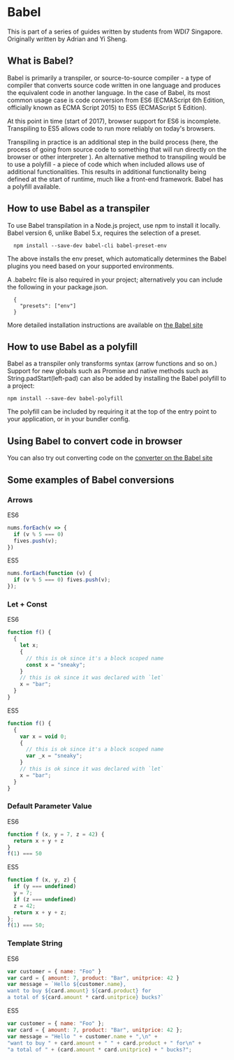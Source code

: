 # Babel
This is part of a series of guides written by students from WDI7 Singapore. Originally written by Adrian and Yi Sheng.

## What is Babel?

Babel is primarily a transpiler, or source-to-source compiler - a type of compiler that converts source code written in one language and produces the equivalent code in another language. In the case of Babel, its most common usage case is code conversion from ES6 (ECMAScript 6th Edition, officially known as ECMA Script 2015) to ES5 (ECMAScript 5 Edition).

At this point in time (start of 2017), browser support for ES6 is incomplete. Transpiling to ES5 allows code to run more reliably on today's browsers.

Transpiling in practice is an additional step in the build process (here, the process of going from source code to something that will run directly on the browser or other interpreter ). An alternative method to transpiling would be to use a polyfill - a piece of code which when included allows use of additional functionalities. This results in additional functionality being defined at the start of runtime, much like a front-end framework. Babel has a polyfill available.

## How to use Babel as a transpiler

To use Babel transpilation in a Node.js project, use npm to install it locally.
Babel version 6, unlike Babel 5.x, requires the selection of a preset.

```
  npm install --save-dev babel-cli babel-preset-env
```

The above installs the env preset, which automatically determines the Babel plugins you need based on your supported environments.

A .babelrc file is also required in your project; alternatively you can include the following in your package.json.

```
  {
    "presets": ["env"]
  }
```

More detailed installation instructions are available on [the Babel site](http://babeljs.io/docs/setup/#installation)

## How to use Babel as a polyfill

Babel as a transpiler only transforms syntax (arrow functions and so on.) Support for new globals such as Promise and native methods such as String.padStart(left-pad) can also be added by installing the Babel polyfill to a project:

```
npm install --save-dev babel-polyfill
```

The polyfill can be included by requiring it at the top of the entry point to your application, or in your bundler config.

## Using Babel to convert code in browser

You can also try out converting code on the [converter on the Babel site](http://babeljs.io/repl/#?babili=false&evaluate=true&lineWrap=false&presets=latest%2Creact%2Cstage-2&experimental=false&loose=false&spec=false&code=%5B1%2C2%2C3%5D.map(n%20%3D%3E%20n%20%2B%201)%3B&playground=true)

## Some examples of Babel conversions

### Arrows

ES6
```js
nums.forEach(v => {
  if (v % 5 === 0)
  fives.push(v);
})
```

ES5
```js
nums.forEach(function (v) {
  if (v % 5 === 0) fives.push(v);
});
```

### Let + Const

ES6
```js
function f() {
  {
    let x;
    {
      // this is ok since it's a block scoped name
      const x = "sneaky";
    }
    // this is ok since it was declared with `let`
    x = "bar";
  }
}
```

ES5
```js
function f() {
  {
    var x = void 0;
    {
      // this is ok since it's a block scoped name
      var _x = "sneaky";
    }
    // this is ok since it was declared with `let`
    x = "bar";
  }
}
```

### Default Parameter Value
ES6
```js
function f (x, y = 7, z = 42) {
  return x + y + z
}
f(1) === 50
```

ES5
```js
function f (x, y, z) {
  if (y === undefined)
  y = 7;
  if (z === undefined)
  z = 42;
  return x + y + z;
};
f(1) === 50;
```

### Template String
ES6
```js
var customer = { name: "Foo" }
var card = { amount: 7, product: "Bar", unitprice: 42 }
var message = `Hello ${customer.name},
want to buy ${card.amount} ${card.product} for
a total of ${card.amount * card.unitprice} bucks?`
```

ES5
```js
var customer = { name: "Foo" };
var card = { amount: 7, product: "Bar", unitprice: 42 };
var message = "Hello " + customer.name + ",\n" +
"want to buy " + card.amount + " " + card.product + " for\n" +
"a total of " + (card.amount * card.unitprice) + " bucks?";
```

